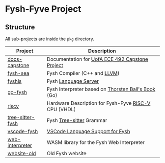 # Fysh-Fyve Project

## Structure

All sub-projects are inside the `pkg` directory.

| Project                                                                                       | Description                                                                                            |
| --------------------------------------------------------------------------------------------- | ------------------------------------------------------------------------------------------------------ |
| [docs-capstone](https://github.com/Fysh-Fyve/fysh/tree/master/pkg/docs-capstone#readme)       | Documentation for [UofA ECE 492 Capstone Project](https://www.capstonedepot.live/post/80)              |
| [fysh-sea](https://github.com/Fysh-Fyve/fysh/tree/master/pkg/fysh-sea#readme)                 | Fysh Compiler (C++ and [LLVM](https://llvm.org/))                                                      |
| [fyshls](https://github.com/Fysh-Fyve/fysh/tree/master/pkg/fyshls#readme)                     | Fysh [Language Server](https://microsoft.github.io/language-server-protocol/)                          |
| [go-fysh](https://github.com/Fysh-Fyve/fysh/tree/master/pkg/go-fysh#readme)                   | Fysh Interpreter based on [Thorsten Ball's Book](https://interpreterbook.com/) (Go)                    |
| [riscv](https://github.com/Fysh-Fyve/fysh/tree/master/pkg/riscv#readme)                       | Hardware Description for Fysh-Fyve [RISC-V](https://riscv.org/) CPU (VHDL)                             |
| [tree-sitter-fysh](https://github.com/Fysh-Fyve/fysh/tree/master/pkg/tree-sitter-fysh#readme) | Fysh [Tree-sitter](https://tree-sitter.github.io/tree-sitter/) Grammar                                 |
| [vscode-fysh](https://github.com/Fysh-Fyve/fysh/tree/master/pkg/vscode-fysh#readme)           | [VSCode Language Support for Fysh](https://marketplace.visualstudio.com/items?itemName=Fysh-Fyve.fysh) |
| [web-interpreter](https://github.com/Fysh-Fyve/fysh/tree/master/pkg/web-interpreter#readme)   | WASM library for the Fysh Web Interpreter                                                              |
| [website-old](https://github.com/Fysh-Fyve/fysh/tree/master/pkg/website-old#readme)                   | Old Fysh website
